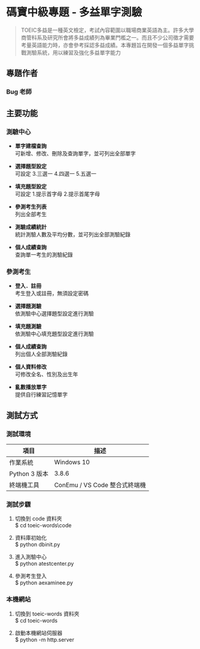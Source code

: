 # 碼寶中級專題 - 多益單字測驗

> TOEIC多益是一種英文檢定，考試內容範圍以職場商業英語為主。許多大學商管科系及研究所會將多益成績列為畢業門檻之一。而且不少公司徵才需要考量英語能力時，亦會參考採認多益成績。本專題旨在開發一個多益單字挑戰測驗系統，用以練習及強化多益單字能力

## 專題作者

### Bug 老師

## 主要功能

### 測驗中心

* **單字建檔查詢**  
可新增、修改、刪除及查詢單字，並可列出全部單字

* **選擇題型設定**  
可設定 3.三選一 4.四選一 5.五選一

* **填充題型設定**  
可設定 1.提示首字母 2.提示首尾字母

* **參測考生列表**  
列出全部考生

* **測驗成績統計**  
統計測驗人數及平均分數，並可列出全部測驗紀錄

* **個人成績查詢**  
查詢單一考生的測驗紀錄

### 參測考生

* **登入．註冊**  
考生登入或註冊，無須設定密碼

* **選擇題測驗**  
依測驗中心選擇題型設定進行測驗

* **填充題測驗**  
依測驗中心填充題型設定進行測驗

* **個人成績查詢**  
列出個人全部測驗紀錄

* **個人資料修改**  
可修改全名、性別及出生年

* **亂數播放單字**  
提供自行練習記憶單字

## 測試方式

### 測試環境

| 項目 | 描述 |
| ------- | ------------ |
| 作業系統 | Windows 10 |
| Python 3 版本 | 3.8.6 |
| 終端機工具 | ConEmu / VS Code 整合式終端機 |

### 測試步驟

1. 切換到 code 資料夾  
\$ cd toeic-words\code

1. 資料庫初始化  
\$ python dbinit.py

1. 進入測驗中心  
\$ python atestcenter.py

1. 參測考生登入  
\$ python aexaminee.py

### 本機網站

1. 切換到 toeic-words 資料夾  
\$ cd toeic-words

1. 啟動本機網站伺服器  
\$ python -m http.server